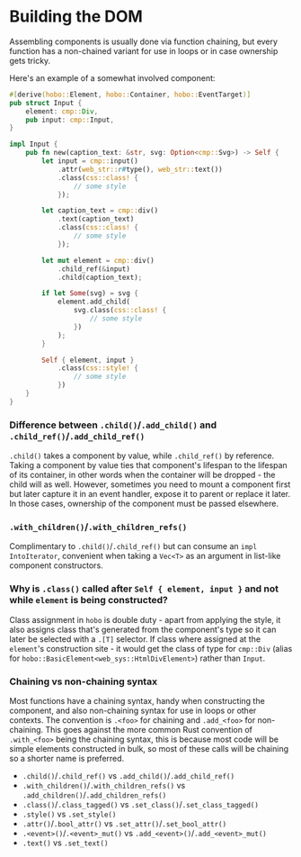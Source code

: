 # Building the DOM

Assembling components is usually done via function chaining, but every function has a non-chained variant for use in loops or in case ownership gets tricky.

Here's an example of a somewhat involved component:

```rust
#[derive(hobo::Element, hobo::Container, hobo::EventTarget)]
pub struct Input {
	element: cmp::Div,
	pub input: cmp::Input,
}

impl Input {
	pub fn new(caption_text: &str, svg: Option<cmp::Svg>) -> Self {
		let input = cmp::input()
			.attr(web_str::r#type(), web_str::text())
			.class(css::class! {
				// some style
			});

		let caption_text = cmp::div()
			.text(caption_text)
			.class(css::class! {
				// some style
			});

		let mut element = cmp::div()
			.child_ref(&input)
			.child(caption_text);

		if let Some(svg) = svg {
			element.add_child(
				svg.class(css::class! {
					// some style
				})
			);
		}

		Self { element, input }
			.class(css::style! {
				// some style
			})
	}
}
```

### Difference between `.child()`/`.add_child()` and `.child_ref()`/`.add_child_ref()`

`.child()` takes a component by value, while `.child_ref()` by reference. Taking a component by value ties that component's lifespan to the lifespan of its container, in other words when the container will be dropped - the child will as well. However, sometimes you need to mount a component first but later capture it in an event handler, expose it to parent or replace it later. In those cases, ownership of the component must be passed elsewhere.

### `.with_children()`/`.with_children_refs()`

Complimentary to `.child()`/`.child_ref()` but can consume an `impl IntoIterator`, convenient when taking a `Vec<T>` as an argument in list-like component constructors.

### Why is `.class()` called after `Self { element, input }` and not while `element` is being constructed?

Class assignment in `hobo` is double duty - apart from applying the style, it also assigns class that's generated from the component's type so it can later be selected with a `.[T]` selector. If class where assigned at the `element`'s construction site - it would get the class of type for `cmp::Div` (alias for `hobo::BasicElement<web_sys::HtmlDivElement>`) rather than `Input`.

### Chaining vs non-chaining syntax

Most functions have a chaining syntax, handy when constructing the component, and also non-chaining syntax for use in loops or other contexts. The convention is `.<foo>` for chaining and `.add_<foo>` for non-chaining. This goes against the more common Rust convention of `.with_<foo>` being the chaining syntax, this is because most code will be simple elements constructed in bulk, so most of these calls will be chaining so a shorter name is preferred.

* `.child()`/`.child_ref()` vs `.add_child()`/`.add_child_ref()`
* `.with_children()`/`.with_children_refs()` vs `.add_children()`/`.add_children_refs()`
* `.class()`/`.class_tagged()` vs `.set_class()`/`.set_class_tagged()`
* `.style()` vs `.set_style()`
* `.attr()`/`.bool_attr()` vs `.set_attr()`/`.set_bool_attr()`
* `.<event>()`/`.<event>_mut()` vs `.add_<event>()`/`.add_<event>_mut()`
* `.text()` vs `.set_text()`
